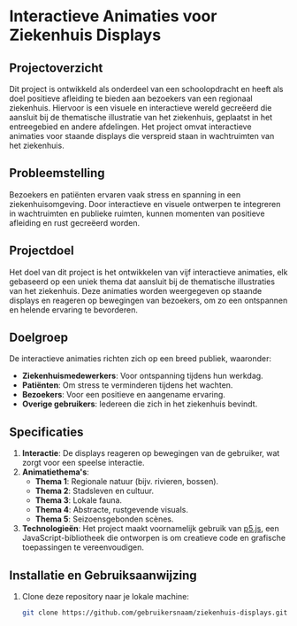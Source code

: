 # Interactieve Animaties voor Ziekenhuis Displays

## Projectoverzicht
Dit project is ontwikkeld als onderdeel van een schoolopdracht en heeft als doel positieve afleiding te bieden aan bezoekers van een regionaal ziekenhuis. Hiervoor is een visuele en interactieve wereld gecreëerd die aansluit bij de thematische illustratie van het ziekenhuis, geplaatst in het entreegebied en andere afdelingen. Het project omvat interactieve animaties voor staande displays die verspreid staan in wachtruimten van het ziekenhuis.

## Probleemstelling
Bezoekers en patiënten ervaren vaak stress en spanning in een ziekenhuisomgeving. Door interactieve en visuele ontwerpen te integreren in wachtruimten en publieke ruimten, kunnen momenten van positieve afleiding en rust gecreëerd worden.

## Projectdoel
Het doel van dit project is het ontwikkelen van vijf interactieve animaties, elk gebaseerd op een uniek thema dat aansluit bij de thematische illustraties van het ziekenhuis. Deze animaties worden weergegeven op staande displays en reageren op bewegingen van bezoekers, om zo een ontspannen en helende ervaring te bevorderen.

## Doelgroep
De interactieve animaties richten zich op een breed publiek, waaronder:
- **Ziekenhuismedewerkers**: Voor ontspanning tijdens hun werkdag.
- **Patiënten**: Om stress te verminderen tijdens het wachten.
- **Bezoekers**: Voor een positieve en aangename ervaring.
- **Overige gebruikers**: Iedereen die zich in het ziekenhuis bevindt.

## Specificaties
1. **Interactie**: De displays reageren op bewegingen van de gebruiker, wat zorgt voor een speelse interactie.
2. **Animatiethema's**: 
   - **Thema 1**: Regionale natuur (bijv. rivieren, bossen).
   - **Thema 2**: Stadsleven en cultuur.
   - **Thema 3**: Lokale fauna.
   - **Thema 4**: Abstracte, rustgevende visuals.
   - **Thema 5**: Seizoensgebonden scènes.
3. **Technologieën**: Het project maakt voornamelijk gebruik van [p5.js](https://p5js.org), een JavaScript-bibliotheek die ontworpen is om creatieve code en grafische toepassingen te vereenvoudigen.

## Installatie en Gebruiksaanwijzing
1. Clone deze repository naar je lokale machine:
   ```bash
   git clone https://github.com/gebruikersnaam/ziekenhuis-displays.git
